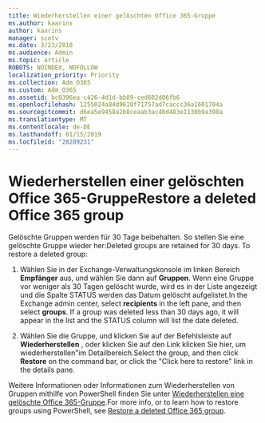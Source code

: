 ```yaml
---
title: Wiederherstellen einer gelöschten Office 365-Gruppe
ms.author: kaarins
author: kaarins
manager: scotv
ms.date: 3/23/2018
ms.audience: Admin
ms.topic: article
ROBOTS: NOINDEX, NOFOLLOW
localization_priority: Priority
ms.collection: Adm_O365
ms.custom: Adm_O365
ms.assetid: bc0396ea-c426-4d1d-bb89-ced602d06fb6
ms.openlocfilehash: 1255024a84d9610f71757ad7caccc36a1601704a
ms.sourcegitcommit: d6ea5e9458a2b8ceaab3ac4bd483e1130b9a398a
ms.translationtype: MT
ms.contentlocale: de-DE
ms.lasthandoff: 01/15/2019
ms.locfileid: "28289231"
---
```

# <a name="restore-a-deleted-office-365-group"></a><span data-ttu-id="51e6d-102">Wiederherstellen einer gelöschten Office 365-Gruppe</span><span class="sxs-lookup"><span data-stu-id="51e6d-102">Restore a deleted Office 365 group</span></span>

<span data-ttu-id="51e6d-p101">Gelöschte Gruppen werden für 30 Tage beibehalten. So stellen Sie eine gelöschte Gruppe wieder her:</span><span class="sxs-lookup"><span data-stu-id="51e6d-p101">Deleted groups are retained for 30 days. To restore a deleted group:</span></span>
  
1. <span data-ttu-id="51e6d-p102">Wählen Sie in der Exchange-Verwaltungskonsole im linken Bereich **Empfänger** aus, und wählen Sie dann auf **Gruppen**. Wenn eine Gruppe vor weniger als 30 Tagen gelöscht wurde, wird es in der Liste angezeigt und die Spalte STATUS werden das Datum gelöscht aufgelistet.</span><span class="sxs-lookup"><span data-stu-id="51e6d-p102">In the Exchange admin center, select **recipients** in the left pane, and then select **groups**. If a group was deleted less than 30 days ago, it will appear in the list and the STATUS column will list the date deleted.</span></span>
    
2. <span data-ttu-id="51e6d-107">Wählen Sie die Gruppe, und klicken Sie auf der Befehlsleiste auf **Wiederherstellen** , oder klicken Sie auf den Link klicken Sie hier, um wiederherstellen"im Detailbereich.</span><span class="sxs-lookup"><span data-stu-id="51e6d-107">Select the group, and then click **Restore** on the command bar, or click the "Click here to restore" link in the details pane.</span></span> 
    
<span data-ttu-id="51e6d-108">Weitere Informationen oder Informationen zum Wiederherstellen von Gruppen mithilfe von PowerShell finden Sie unter [Wiederherstellen eine gelöschte Office 365-Gruppe](https://go.microsoft.com/fwlink/?linkid=867802).</span><span class="sxs-lookup"><span data-stu-id="51e6d-108">For more info, or to learn how to restore groups using PowerShell, see [Restore a deleted Office 365 group](https://go.microsoft.com/fwlink/?linkid=867802).</span></span>
  

